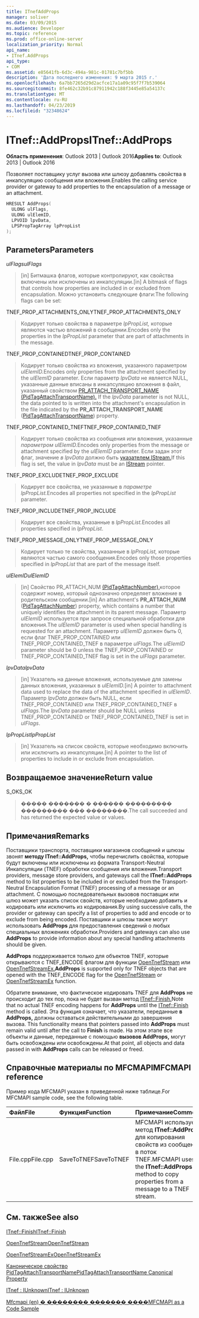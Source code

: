 ```yaml
---
title: ITnefAddProps
manager: soliver
ms.date: 03/09/2015
ms.audience: Developer
ms.topic: reference
ms.prod: office-online-server
localization_priority: Normal
api_name:
- ITnef.AddProps
api_type:
- COM
ms.assetid: e85641fb-6d3c-494a-981c-01781c7bf5bb
description: 'Дата последнего изменения: 9 марта 2015 г.'
ms.openlocfilehash: 6a7bb7265d29d2acfce17a1a09c95f7f7b539064
ms.sourcegitcommit: 8fe462c32b91c87911942c188f3445e85a54137c
ms.translationtype: MT
ms.contentlocale: ru-RU
ms.lasthandoff: 04/23/2019
ms.locfileid: "32348624"
---
```

# <a name="itnefaddprops"></a><span data-ttu-id="78781-103">ITnef::AddProps</span><span class="sxs-lookup"><span data-stu-id="78781-103">ITnef::AddProps</span></span>

  
  
<span data-ttu-id="78781-104">**Область применения**: Outlook 2013 | Outlook 2016</span><span class="sxs-lookup"><span data-stu-id="78781-104">**Applies to**: Outlook 2013 | Outlook 2016</span></span> 
  
<span data-ttu-id="78781-105">Позволяет поставщику услуг вызова или шлюзу добавлять свойства в инкапсуляцию сообщения или вложения.</span><span class="sxs-lookup"><span data-stu-id="78781-105">Enables the calling service provider or gateway to add properties to the encapsulation of a message or an attachment.</span></span> 
  
```cpp
HRESULT AddProps(
  ULONG ulFlags,
  ULONG ulElemID,
  LPVOID lpvData,
  LPSPropTagArray lpPropList
);
```

## <a name="parameters"></a><span data-ttu-id="78781-106">Parameters</span><span class="sxs-lookup"><span data-stu-id="78781-106">Parameters</span></span>

 <span data-ttu-id="78781-107">_ulFlags_</span><span class="sxs-lookup"><span data-stu-id="78781-107">_ulFlags_</span></span>
  
> <span data-ttu-id="78781-108">[in] Битмашка флагов, которые контролируют, как свойства включены или исключены из инкапсуляции.</span><span class="sxs-lookup"><span data-stu-id="78781-108">[in] A bitmask of flags that controls how properties are included in or excluded from encapsulation.</span></span> <span data-ttu-id="78781-109">Можно установить следующие флаги:</span><span class="sxs-lookup"><span data-stu-id="78781-109">The following flags can be set:</span></span>
    
<span data-ttu-id="78781-110">TNEF_PROP_ATTACHMENTS_ONLY</span><span class="sxs-lookup"><span data-stu-id="78781-110">TNEF_PROP_ATTACHMENTS_ONLY</span></span> 
  
> <span data-ttu-id="78781-111">Кодирует только свойства в параметре  _lpPropList,_ которые являются частью вложений в сообщении.</span><span class="sxs-lookup"><span data-stu-id="78781-111">Encodes only the properties in the  _lpPropList_ parameter that are part of attachments in the message.</span></span> 
    
<span data-ttu-id="78781-112">TNEF_PROP_CONTAINED</span><span class="sxs-lookup"><span data-stu-id="78781-112">TNEF_PROP_CONTAINED</span></span> 
  
> <span data-ttu-id="78781-113">Кодирует только свойства из вложения, указанного параметром _ulElemID._</span><span class="sxs-lookup"><span data-stu-id="78781-113">Encodes only properties from the attachment specified by the  _ulElemID_ parameter.</span></span> <span data-ttu-id="78781-114">Если параметр _lpvData_ не является NULL, указанные данные вписаны в инкапсуляцию вложения в файл, указанный свойством [PR_ATTACH_TRANSPORT_NAME (PidTagAttachTransportName).](pidtagattachtransportname-canonical-property.md) </span><span class="sxs-lookup"><span data-stu-id="78781-114">If the  _lpvData_ parameter is not NULL, the data pointed to is written into the attachment's encapsulation in the file indicated by the **PR_ATTACH_TRANSPORT_NAME** ([PidTagAttachTransportName](pidtagattachtransportname-canonical-property.md)) property.</span></span>
    
<span data-ttu-id="78781-115">TNEF_PROP_CONTAINED_TNEF</span><span class="sxs-lookup"><span data-stu-id="78781-115">TNEF_PROP_CONTAINED_TNEF</span></span> 
  
> <span data-ttu-id="78781-116">Кодирует только свойства из сообщения или вложения, указанные _параметром ulElemID._</span><span class="sxs-lookup"><span data-stu-id="78781-116">Encodes only properties from the message or attachment specified by the  _ulElemID_ parameter.</span></span> <span data-ttu-id="78781-117">Если задан этот флаг, значение _в lpvData_ должно быть [указателем IStream.](https://docs.microsoft.com/windows/desktop/api/objidl/nn-objidl-istream)</span><span class="sxs-lookup"><span data-stu-id="78781-117">If this flag is set, the value in  _lpvData_ must be an [IStream](https://docs.microsoft.com/windows/desktop/api/objidl/nn-objidl-istream) pointer.</span></span> 
    
<span data-ttu-id="78781-118">TNEF_PROP_EXCLUDE</span><span class="sxs-lookup"><span data-stu-id="78781-118">TNEF_PROP_EXCLUDE</span></span> 
  
> <span data-ttu-id="78781-119">Кодирует все свойства, не указанные в _параметре lpPropList._</span><span class="sxs-lookup"><span data-stu-id="78781-119">Encodes all properties not specified in the  _lpPropList_ parameter.</span></span> 
    
<span data-ttu-id="78781-120">TNEF_PROP_INCLUDE</span><span class="sxs-lookup"><span data-stu-id="78781-120">TNEF_PROP_INCLUDE</span></span> 
  
> <span data-ttu-id="78781-121">Кодирует все свойства, указанные в _lpPropList._</span><span class="sxs-lookup"><span data-stu-id="78781-121">Encodes all properties specified in  _lpPropList_.</span></span> 
    
<span data-ttu-id="78781-122">TNEF_PROP_MESSAGE_ONLY</span><span class="sxs-lookup"><span data-stu-id="78781-122">TNEF_PROP_MESSAGE_ONLY</span></span> 
  
> <span data-ttu-id="78781-123">Кодирует только те свойства, указанные в  _lpPropList,_ которые являются частью самого сообщения.</span><span class="sxs-lookup"><span data-stu-id="78781-123">Encodes only those properties specified in  _lpPropList_ that are part of the message itself.</span></span> 
    
 <span data-ttu-id="78781-124">_ulElemID_</span><span class="sxs-lookup"><span data-stu-id="78781-124">_ulElemID_</span></span>
  
> <span data-ttu-id="78781-125">[in] Свойство PR_ATTACH_NUM  [(PidTagAttachNumber),](pidtagattachnumber-canonical-property.md)которое содержит номер, который однозначно определяет вложение в родительском сообщении.</span><span class="sxs-lookup"><span data-stu-id="78781-125">[in] An attachment's **PR_ATTACH_NUM** ([PidTagAttachNumber](pidtagattachnumber-canonical-property.md)) property, which contains a number that uniquely identifies the attachment in its parent message.</span></span> <span data-ttu-id="78781-126">Параметр  _ulElemID_ используется при запросе специальной обработки для вложения.</span><span class="sxs-lookup"><span data-stu-id="78781-126">The  _ulElemID_ parameter is used when special handling is requested for an attachment.</span></span> <span data-ttu-id="78781-127">Параметр _ulElemID_ должен быть 0, если флаг TNEF_PROP_CONTAINED или TNEF_PROP_CONTAINED_TNEF в параметре _ulFlags._</span><span class="sxs-lookup"><span data-stu-id="78781-127">The  _ulElemID_ parameter should be 0 unless the TNEF_PROP_CONTAINED or TNEF_PROP_CONTAINED_TNEF flag is set in the  _ulFlags_ parameter.</span></span> 
    
 <span data-ttu-id="78781-128">_lpvData_</span><span class="sxs-lookup"><span data-stu-id="78781-128">_lpvData_</span></span>
  
> <span data-ttu-id="78781-129">[in] Указатель на данные вложения, используемые для замены данных вложения, указанных в _ulElemID._</span><span class="sxs-lookup"><span data-stu-id="78781-129">[in] A pointer to attachment data used to replace the data of the attachment specified in  _ulElemID_.</span></span> <span data-ttu-id="78781-130">Параметр  _lpvData должен_ быть NULL, если TNEF_PROP_CONTAINED или TNEF_PROP_CONTAINED_TNEF в  _ulFlags_.</span><span class="sxs-lookup"><span data-stu-id="78781-130">The  _lpvData_ parameter should be NULL unless TNEF_PROP_CONTAINED or TNEF_PROP_CONTAINED_TNEF is set in  _ulFlags_.</span></span>
    
 <span data-ttu-id="78781-131">_lpPropList_</span><span class="sxs-lookup"><span data-stu-id="78781-131">_lpPropList_</span></span>
  
> <span data-ttu-id="78781-132">[in] Указатель на список свойств, которые необходимо включить или исключить из инкапсуляции.</span><span class="sxs-lookup"><span data-stu-id="78781-132">[in] A pointer to the list of properties to include in or exclude from encapsulation.</span></span>
    
## <a name="return-value"></a><span data-ttu-id="78781-133">Возвращаемое значение</span><span class="sxs-lookup"><span data-stu-id="78781-133">Return value</span></span>

<span data-ttu-id="78781-134">S_OK</span><span class="sxs-lookup"><span data-stu-id="78781-134">S_OK</span></span> 
  
> <span data-ttu-id="78781-135">����� ������� � ������ ��������� ��������� ��� ��������.</span><span class="sxs-lookup"><span data-stu-id="78781-135">The call succeeded and has returned the expected value or values.</span></span>
    
## <a name="remarks"></a><span data-ttu-id="78781-136">Примечания</span><span class="sxs-lookup"><span data-stu-id="78781-136">Remarks</span></span>

<span data-ttu-id="78781-137">Поставщики транспорта, поставщики магазинов сообщений и шлюзы звонят **методу ITnef::AddProps,** чтобы перечислить свойства, которые будут включены или исключены из формата Transport-Neutral Инкапсуляции (TNEF) обработки сообщения или вложения.</span><span class="sxs-lookup"><span data-stu-id="78781-137">Transport providers, message store providers, and gateways call the **ITnef::AddProps** method to list properties to be included in or excluded from the Transport-Neutral Encapsulation Format (TNEF) processing of a message or an attachment.</span></span> <span data-ttu-id="78781-138">С помощью последовательных вызовов поставщик или шлюз может указать список свойств, которые необходимо добавить и кодировать или исключить из кодирования.</span><span class="sxs-lookup"><span data-stu-id="78781-138">By using successive calls, the provider or gateway can specify a list of properties to add and encode or to exclude from being encoded.</span></span> <span data-ttu-id="78781-139">Поставщики и шлюзы также могут использовать **AddProps** для предоставления сведений о любых специальных вложениях обработки.</span><span class="sxs-lookup"><span data-stu-id="78781-139">Providers and gateways can also use **AddProps** to provide information about any special handling attachments should be given.</span></span> 
  
 <span data-ttu-id="78781-140">**AddProps** поддерживается только для объектов TNEF, которые открываются с TNEF_ENCODE флагом для функции [OpenTnefStream](opentnefstream.md) или [OpenTnefStreamEx.](opentnefstreamex.md)</span><span class="sxs-lookup"><span data-stu-id="78781-140">**AddProps** is supported only for TNEF objects that are opened with the TNEF_ENCODE flag for the [OpenTnefStream](opentnefstream.md) or [OpenTnefStreamEx](opentnefstreamex.md) function.</span></span> 
  
<span data-ttu-id="78781-141">Обратите внимание, что фактическое кодировать TNEF для **AddProps** не происходит до тех пор, пока не будет вызван метод [ITnef::Finish.](itnef-finish.md)</span><span class="sxs-lookup"><span data-stu-id="78781-141">Note that no actual TNEF encoding happens for **AddProps** until the [ITnef::Finish](itnef-finish.md) method is called.</span></span> <span data-ttu-id="78781-142">Эта функция означает, что указатели, переданные **в AddProps,** должны оставаться действительными до завершения вызова. </span><span class="sxs-lookup"><span data-stu-id="78781-142">This functionality means that pointers passed into **AddProps** must remain valid until after the call to **Finish** is made.</span></span> <span data-ttu-id="78781-143">На этом этапе все объекты и данные, переданные с помощью **вызовов AddProps,** могут быть освобождены или освобождены.</span><span class="sxs-lookup"><span data-stu-id="78781-143">At that point, all objects and data passed in with **AddProps** calls can be released or freed.</span></span> 
  
## <a name="mfcmapi-reference"></a><span data-ttu-id="78781-144">Справочные материалы по MFCMAPI</span><span class="sxs-lookup"><span data-stu-id="78781-144">MFCMAPI reference</span></span>

<span data-ttu-id="78781-145">Пример кода MFCMAPI указан в приведенной ниже таблице.</span><span class="sxs-lookup"><span data-stu-id="78781-145">For MFCMAPI sample code, see the following table.</span></span>
  
|<span data-ttu-id="78781-146">**Файл**</span><span class="sxs-lookup"><span data-stu-id="78781-146">**File**</span></span>|<span data-ttu-id="78781-147">**Функция**</span><span class="sxs-lookup"><span data-stu-id="78781-147">**Function**</span></span>|<span data-ttu-id="78781-148">**Примечание**</span><span class="sxs-lookup"><span data-stu-id="78781-148">**Comment**</span></span>|
|:-----|:-----|:-----|
|<span data-ttu-id="78781-149">File.cpp</span><span class="sxs-lookup"><span data-stu-id="78781-149">File.cpp</span></span>  <br/> |<span data-ttu-id="78781-150">SaveToTNEF</span><span class="sxs-lookup"><span data-stu-id="78781-150">SaveToTNEF</span></span>  <br/> |<span data-ttu-id="78781-151">MFCMAPI использует метод **ITnef::AddProps** для копирования свойств из сообщения в поток TNEF.</span><span class="sxs-lookup"><span data-stu-id="78781-151">MFCMAPI uses the **ITnef::AddProps** method to copy properties from a message to a TNEF stream.</span></span>  <br/> |
   
## <a name="see-also"></a><span data-ttu-id="78781-152">См. также</span><span class="sxs-lookup"><span data-stu-id="78781-152">See also</span></span>



[<span data-ttu-id="78781-153">ITnef::Finish</span><span class="sxs-lookup"><span data-stu-id="78781-153">ITnef::Finish</span></span>](itnef-finish.md)
  
[<span data-ttu-id="78781-154">OpenTnefStream</span><span class="sxs-lookup"><span data-stu-id="78781-154">OpenTnefStream</span></span>](opentnefstream.md)
  
[<span data-ttu-id="78781-155">OpenTnefStreamEx</span><span class="sxs-lookup"><span data-stu-id="78781-155">OpenTnefStreamEx</span></span>](opentnefstreamex.md)
  
[<span data-ttu-id="78781-156">Каноническое свойство PidTagAttachTransportName</span><span class="sxs-lookup"><span data-stu-id="78781-156">PidTagAttachTransportName Canonical Property</span></span>](pidtagattachtransportname-canonical-property.md)
  
[<span data-ttu-id="78781-157">ITnef : IUnknown</span><span class="sxs-lookup"><span data-stu-id="78781-157">ITnef : IUnknown</span></span>](itnefiunknown.md)


[<span data-ttu-id="78781-158">Mfcmapi (en) � �������� ������� ����</span><span class="sxs-lookup"><span data-stu-id="78781-158">MFCMAPI as a Code Sample</span></span>](mfcmapi-as-a-code-sample.md)

